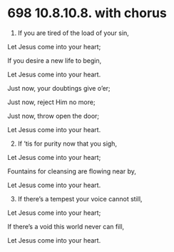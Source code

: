 # 698 10.8.10.8. with chorus

1.  If you are tired of the load of your sin,

Let Jesus come into your heart;

If you desire a new life to begin,

Let Jesus come into your heart.

Just now, your doubtings give o’er;

Just now, reject Him no more;

Just now, throw open the door;

Let Jesus come into your heart.

2.  If ’tis for purity now that you sigh,

Let Jesus come into your heart;

Fountains for cleansing are flowing near by,

Let Jesus come into your heart.

3.  If there’s a tempest your voice cannot still,

Let Jesus come into your heart;

If there’s a void this world never can fill,

Let Jesus come into your heart.

